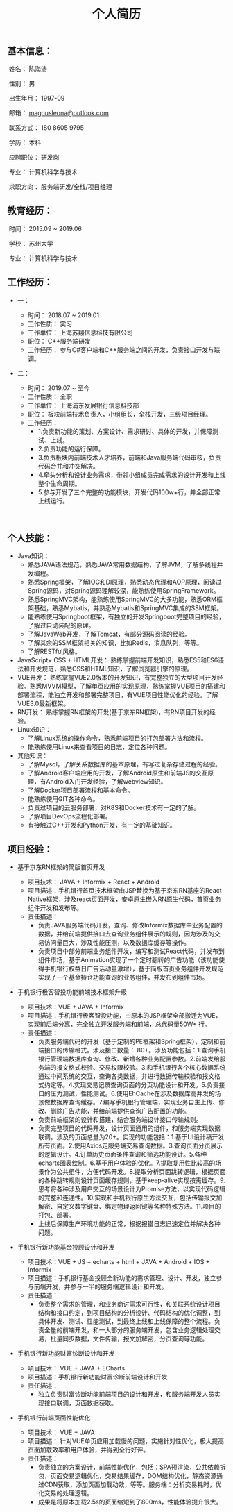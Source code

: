 # <center>个人简历<center/>



## 基本信息：

​		姓名：										陈海涛

​		性别：										男

​		出生年月：								1997-09

​		邮箱：										magnusleona@outlook.com

​		联系方式：								180 8605 9795

​		学历：										本科

​		应聘职位：								研发岗

​		专业：										计算机科学与技术

​		求职方向：								服务端研发/全栈/项目经理



## 教育经历：

​		时间：	2015.09 ~ 2019.06

​		学校：	苏州大学

​		专业：	计算机科学与技术



## 工作经历：

- 一：
  - 时间：	2018.07 ~ 2019.01
  - 工作性质：	实习
  - 工作单位：	上海苏翔信息科技有限公司
  - 职位：	C++服务端研发
  - 工作经历：	参与C#客户端和C++服务端之间的开发，负责接口开发与联调。



- 二：
  - 时间：	2019.07 ~ 至今
  - 工作性质：	全职
  - 工作单位：	上海浦东发展银行信息科技部
  - 职位：	板块前端技术负责人，小组组长，全栈开发，三级项目经理。
  - 工作经历：
    - 1.负责新功能的策划、方案设计、需求研讨、具体的开发，并保障测试、上线。
    - 2.负责功能的运行保障。
    - 3.负责板块内前端技术人才培养，前端和Java服务端代码审核，负责代码合并和冲突解决。
    - 4.牵头分析和设计业务需求，带领小组成员完成需求的设计开发和上线整个生命周期。	
    - 5.参与开发了三个完整的功能模块，开发代码100w+行，并全部正常上线运行。

​	

## 个人技能：

- Java知识：
  - 熟悉JAVA语法规范，熟悉JAVA常用数据结构，了解JVM，了解多线程并发编程。
  - 熟悉Spring框架，了解IOC和DI原理，熟悉动态代理和AOP原理，阅读过Spring源码，对Spring源码理解较深，能熟练使用SpringFramework。
  - 熟悉SpringMVC架构，能熟练使用SpringMVC的大多功能，熟悉ORM框架基础，熟悉Mybatis，并熟悉Mybatis和SpringMVC集成的SSM框架。
  - 能熟练使用Springboot框架，有独立的开发Springboot完整项目的经验，了解过自动装配的原理。
  - 了解JavaWeb开发，了解Tomcat，有部分源码阅读的经验。
  - 了解其余的SSM框架相关的知识，比如Redis，消息队列，等等。
  - 了解RESTful风格。
- JavaScript+ CSS + HTML开发： 熟练掌握前端开发知识，熟悉ES5和ES6语法和开发规范，熟悉CSS和HTML知识，了解浏览器引擎的原理。
- VUE开发： 熟练掌握VUE2.0版本的开发知识，有完整独立的大型项目开发经验。熟悉MVVM模型，了解单页应用的实现原理，熟练掌握VUE项目的搭建和部署流程，能独立开发和部署完整项目，有VUE项目性能优化的经验。了解VUE3.0最新框架。
- RN开发： 熟练掌握RN框架的开发(基于京东RN框架)，有RN项目开发的经验。
- Linux知识：
  - 了解Linux系统的操作命令，熟悉前端项目的打包部署方法和流程。
  - 能熟练使用Linux来查看项目的日志，定位各种问题。
- 其他知识：
  - 了解Mysql，了解关系数据库的基本原理，有写过复杂存储过程的经验。
  - 了解Android客户端应用的开发，了解Android原生和前端JS的交互原理，有Android入门开发经验，了解webview知识。
  - 了解Docker项目部署流程和基本命令。
  - 能熟练使用GIT各种命令。
  - 负责过项目的云服务部署，对K8S和Docker技术有一定的了解。
  - 了解项目DevOps流程化部署。
  - 有接触过C++开发和Python开发，有一定的基础知识。



## 项目经验：

- 基于京东RN框架的简版首页开发
  - 项目技术： JAVA + Informix + React + Android
  - 项目描述：手机银行首页技术框架由JSP替换为基于京东RN基座的React Native框架，涉及react页面开发，安卓原生嵌入RN原生代码，首页业务组件开发和发布等。
  - 责任描述：
    - 负责JAVA服务端代码开发，查询、修改Informix数据库中业务配置的数据，并给前端提供接口去查询业务组件展示的规则，因为涉及的交易访问量巨大，涉及性能压测，以及数据库缓存等操作。
    - 负责项目中部分前端业务组件开发，编写和测试React代码，并发布到组件市场，基于Animation实现了一个定时翻转的广告功能（该功能使得手机银行权益日广告活动量激增），基于简版首页业务组件开发规范实现了一个基金持仓功能查询的业务组件，并发布到组件市场。



- 手机银行极客智投功能前端技术框架升级
  - 项目技术：VUE + JAVA + Informix
  - 项目描述：手机银行极客智投功能，由原本的JSP框架全部搬迁为VUE，实现前后端分离，完全独立开发服务端和前端，总代码量50W+ 行。
  - 责任描述：
    - 负责服务端代码的开发（基于定制的PE框架和Spring框架），定制和前端接口的传输格式。涉及接口数量： 80+。涉及功能包括：1.查询手机银行管理端数据库查询、修改、新增各种业务配置参数。2.前端发给服务端的报文格式校验、交易权限校验。3.和手机银行各个核心数据系统通过中间系统的交互，查询各类数据，并进行数据传输校验和报文格式约定等。4.实现交易记录查询页面的分页功能设计和开发。5.负责接口的压力测试，性能测试。6.使用EhCache在涉及数据库高并发的场景做数据库查询缓存。7.编写手机银行管理端，实现业务自主上传、修改、删除广告功能，并给前端提供查询广告配置的功能。
    - 负责前端框架的设计和搭建，结合服务端设计接口传输规则。
    - 负责完整项目的代码开发，设计页面通用的组件，和服务端实现数据联调。涉及的页面总量为20+。实现的功能包括：1.基于UI设计稿开发所有页面。2.使用Axios走服务端交易查询数据。3.查询页面分页展示的逻辑设计。4.订单历史页面条件查询和筛选功能设计。5.各种echarts图表绘制。6.基于用户体验的优化。7.提取复用性比较高的场景作为公共组件，方便代码开发。8.提取分析页面跳转逻辑，根据页面的各种跳转规则设计页面缓存规则，基于keep-alive实现按需缓存。9.思考将各种涉及用户交互的场景设计为Promise方法，以实现代码逻辑的完整和连通性。10.实现和手机银行原生方法交互，包括传输报文加解密、自定义数字键盘、绑定物理返回键等各种特殊方法。11.项目的打包、部署。
    - 上线后保障生产环境功能的正常，根据报错日志迅速定位并解决各种问题。

- 手机银行新功能基金投顾设计和开发
  - 项目技术：VUE + JS + echarts + html + JAVA + Android + IOS + Informix
  - 项目描述：手机银行基金投顾全新功能的需求管理、设计、开发，独立参与前端开发，并参与一半的服务端逻辑设计和开发。
  - 责任描述：
    - 负责整个需求的管理，和业务商讨需求可行性，和关联系统设计项目结构和接口约定，到项目结构的分析设计、代码结构的优化调整，到具体开发、测试、性能测试，到最终上线和上线保障的整个流程。负责全量的前端开发，和一大部分的服务端开发，包含业务逻辑处理交易，批量同步数据，文件传输，报文加解密，分页查询等功能。

- 手机银行新功能财富诊断设计和开发
  - 项目技术： VUE + JAVA + ECharts
  - 项目描述：手机银行新功能财富诊断前端设计和开发
  - 责任描述：
    - 独立负责财富诊断功能前端项目的设计和开发，和服务端开发人员实现接口联调，页面数据获取。

    
 - 手机银行前端页面性能优化
    - 项目技术： VUE + JAVA
    - 项目描述： 针对VUE单页应用加载慢的问题，实施针对性优化，极大提高页面加载效率和用户体验，并得到全行好评。
    - 责任描述：
      - 负责独立的方案设计，前端性能优化，包括：SPA预渲染，公共依赖拆包，页面交易逻辑优化，交易结果缓存，DOM结构优化，静态资源通过CDN获取，添加页面加载动效，等等。服务端：分析交易耗时，优化交易的处理逻辑。
      - 成果是将原本加载2.5s的页面缩短到了800ms，性能体验提升很大。

  







<style>
    h1 {
        padding-bottom: 20px;
    }
    h2 {
		border-bottom: none;
	}
</style>





